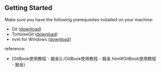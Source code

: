 ## Getting Started
  
Make sure you have the following prerequisites installed on your machine:

- Git ([download](https://git-scm.com/))
- TortoiseGit ([download](https://tortoisegit.org/))
- nvm for Windows ([download](https://github.com/coreybutler/nvm-windows/releases/tag/1.1.8))

reference:

- [GitBook使用教程 - 掘金](./GitBook使用教程 - 掘金.html#GitBook使用教程 - 掘金)